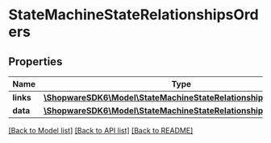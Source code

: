# StateMachineStateRelationshipsOrders

## Properties
Name | Type | Description | Notes
------------ | ------------- | ------------- | -------------
**links** | [**\ShopwareSDK6\Model\StateMachineStateRelationshipsOrdersLinks**](StateMachineStateRelationshipsOrdersLinks.md) |  | [optional] 
**data** | [**\ShopwareSDK6\Model\StateMachineStateRelationshipsOrdersData[]**](StateMachineStateRelationshipsOrdersData.md) |  | [optional] 

[[Back to Model list]](../../README.md#documentation-for-models) [[Back to API list]](../../README.md#documentation-for-api-endpoints) [[Back to README]](../../README.md)

